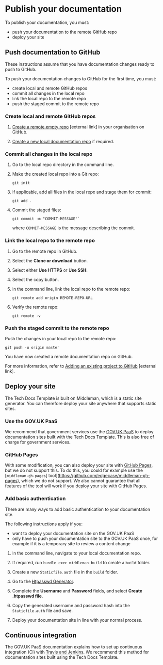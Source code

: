 # Publish your documentation

To publish your documentation, you must:

- push your documentation to the remote GitHub repo
- deploy your site

## Push documentation to GitHub

These instructions assume that you have documentation changes ready to push to GitHub.

To push your documentation changes to GitHub for the first time, you must:

- create local and remote GitHub repos
- commit all changes in the local repo
- link the local repo to the remote repo
- push the staged commit to the remote repo

### Create local and remote GitHub repos

1. [Create a remote empty repo](https://help.github.com/articles/create-a-repo/) [external link] in your organisation on GitHub.

1. [Create a new local documentation repo](/create_new_project.html#create-a-new-project) if required.

### Commit all changes in the local repo

1. Go to the local repo directory in the command line.

1. Make the created local repo into a Git repo:

    ```
    git init
    ```

1. If applicable, add all files in the local repo and stage them for commit:

    ```
    git add .
    ```

1. Commit the staged files:

    ```
    git commit -m "COMMIT-MESSAGE"`
    ```

    where `COMMIT-MESSAGE` is the message describing the commit.

### Link the local repo to the remote repo

1. Go to the remote repo in GitHub.

1. Select the __Clone or download__ button.

1. Select either __Use HTTPS__ or __Use SSH__.

1. Select the copy button.

1. In the command line, link the local repo to the remote repo:

    ```
    git remote add origin REMOTE-REPO-URL
    ```

1. Verify the remote repo:

    ```
    git remote -v
    ```

### Push the staged commit to the remote repo

Push the changes in your local repo to the remote repo:

```
git push -u origin master
```

You have now created a remote documentation repo on GitHub.

For more information, refer to [Adding an existing project to GitHub](https://help.github.com/articles/adding-an-existing-project-to-github-using-the-command-line/) [external link].

## Deploy your site

The Tech Docs Template is built on Middleman, which is a static
site generator. You can therefore deploy your site anywhere that supports
static sites.

### Use the GOV.UK PaaS

We recommend that government services use the [GOV.UK
PaaS](https://www.cloud.service.gov.uk/) to deploy documentation sites built
with the Tech Docs Template. This is also free of charge for
government services.

### GitHub Pages

With some modification, you can also deploy your site with [GitHub
Pages](https://pages.github.com/), but we do not support this. To do this, you
could for example use the [`middleman-gh-pages`]
tool](https://github.com/edgecase/middleman-gh-pages), which we do not
support. We also cannot guarantee that all features of the tool will work if
you deploy your site with GitHub Pages.

### Add basic authentication

There are many ways to add basic authentication to your documentation site. 

The following instructions apply if you:

- want to deploy your documentation site on the GOV.UK PaaS
- only have to push your documentation site to the GOV.UK PaaS once, for example if it is a temporary site to review a content change

1. In the command line, navigate to your local documentation repo.

1. If required, run `bundle exec middleman build` to create a `build` folder.

1. Create a new `Staticfile.auth` file in the `build` folder.

1. Go to the [Htpasswd Generator](http://www.htaccesstools.com/htpasswd-generator). 

1. Complete the __Username__ and __Password__ fields, and select __Create .htpasswd file__. 

1. Copy the generated username and password hash into the `Staticfile.auth` file and save.

1. Deploy your documentation site in line with your normal process.

## Continuous integration

The GOV.UK PaaS documentation explains how to set up continuous integration (CI) with [Travis and Jenkins](https://docs.cloud.service.gov.uk/using_ci.html#using-the-travis-ci-tool). We recommend this method for documentation sites built using the Tech Docs Template.
